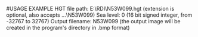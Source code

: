 #USAGE EXAMPLE
HGT file path: E:\RDI\N53W099.hgt	(extension is optional, also accepts ...\N53W099)
Sea level: 0						(16 bit signed integer, from -32767 to 32767)
Output filename: N53W099			(the output image will be created in the program's directory in .bmp format) 